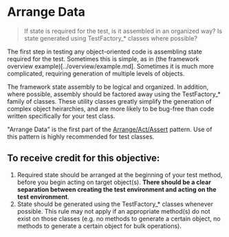 # Arrange Data

> If state is required for the test, is it assembled in an organized way? Is state generated using TestFactory_* classes where possible?

The first step in testing any object-oriented code is assembling state required for the test. Sometimes this is simple, as in (the framework overview example)[../overview/example.md]. Sometimes it is much more complicated, requiring generation of multiple levels of objects.

The framework state assembly to be logical and organized. In addition, where possible, assembly should be factored away using the TestFactory_* family of classes. These utility classes greatly simplify the generation of complex object heirarchies, and are more likely to be bug-free than code written specifically for your test class.

"Arrange Data" is the first part of the [Arrange/Act/Assert](https://github.com/testdouble/contributing-tests/wiki/Arrange-Act-Assert) pattern. Use of this pattern is highly recommended for test classes.

## To receive credit for this objective: 

1. Required state should be arranged at the beginning of your test method, before you begin acting on target object(s). **There should be a clear separation between creating the test environment and acting on the test environment**. 
2. State should be generated using the TestFactory_* classes whenever possible. This rule may not apply if an appropriate method(s) do not exist on those classes (e.g. no methods to generate a certain object, no methods to generate a certain object for bulk operations).
